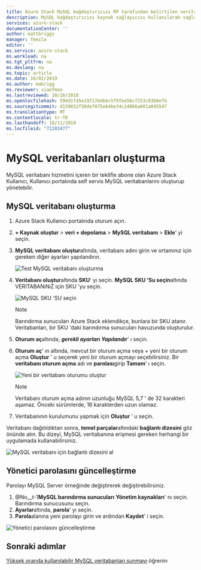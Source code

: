 ```yaml
---
title: Azure Stack MySQL bağdaştırıcısı RP tarafından belirtilen veritabanlarını kullanma | Microsoft Docs
description: MySQL bağdaştırıcısı kaynak sağlayıcısı kullanılarak sağlanan MySQL veritabanları oluşturma ve yönetme
services: azure-stack
documentationCenter: ''
author: mattbriggs
manager: femila
editor: ''
ms.service: azure-stack
ms.workload: na
ms.tgt_pltfrm: na
ms.devlang: na
ms.topic: article
ms.date: 10/02/2019
ms.author: mabrigg
ms.reviewer: xiaofmao
ms.lastreviewed: 10/16/2018
ms.openlocfilehash: 594d1f45e19717bdbbc5f9fee56cf253c03b6efb
ms.sourcegitcommit: d159652f50de7875eb4be34c14866a601a045547
ms.translationtype: MT
ms.contentlocale: tr-TR
ms.lasthandoff: 10/11/2019
ms.locfileid: "72283477"
---
```

# <a name="create-mysql-databases"></a>MySQL veritabanları oluşturma
MySQL veritabanı hizmetini içeren bir teklifle abone olan Azure Stack Kullanıcı, Kullanıcı portalında self servis MySQL veritabanlarını oluşturup yönetebilir.

## <a name="create-a-mysql-database"></a>MySQL veritabanı oluşturma

1. Azure Stack Kullanıcı portalında oturum açın.
2. **+ Kaynak oluştur** > **veri + depolama** > **MySQL veritabanı** > **Ekle**' yi seçin.
3. **MySQL veritabanı oluştur**altında, veritabanı adını girin ve ortamınız için gereken diğer ayarları yapılandırın.

    ![Test MySQL veritabanı oluşturma](./media/azure-stack-mysql-rp-deploy/mysql-create-db.png)

4. **Veritabanı oluştur**altında **SKU**' yı seçin. **MySQL SKU 'Su seçin**altında VERITABANıNıZ için SKU 'yu seçin.

    ![MySQL SKU 'SU seçin](./media/azure-stack-mysql-rp-deploy/mysql-select-sku.png)

    >[!Note]
    >Barındırma sunucuları Azure Stack eklendikçe, bunlara bir SKU atanır. Veritabanları, bir SKU 'daki barındırma sunucuları havuzunda oluşturulur.

5. **Oturum aç**altında, ***gerekli ayarları Yapılandır***' ı seçin.
6. **Oturum aç**' ın altında, mevcut bir oturum açma veya + yeni bir oturum açma **Oluştur** ' u seçerek yeni bir oturum açmayı seçebilirsiniz.  Bir **veritabanı oturum açma** adı ve **parolası**girip **Tamam**' ı seçin.

    ![Yeni bir veritabanı oturumu oluştur](./media/azure-stack-mysql-rp-deploy/create-new-login.png)

    >[!NOTE]
    >Veritabanı oturum açma adının uzunluğu MySQL 5,7 ' de 32 karakteri aşamaz. Önceki sürümlerde, 16 karakterden uzun olamaz.

7. Veritabanının kurulumunu yapmak için **Oluştur** ' u seçin.

Veritabanı dağıtıldıktan sonra, **temel parçalar**altındaki **bağlantı dizesini** göz önünde atın. Bu dizeyi, MySQL veritabanına erişmesi gereken herhangi bir uygulamada kullanabilirsiniz.

![MySQL veritabanı için bağlantı dizesini al](./media/azure-stack-mysql-rp-deploy/mysql-db-created.png)

## <a name="update-the-administrative-password"></a>Yönetici parolasını güncelleştirme

Parolayı MySQL Server örneğinde değiştirerek değiştirebilirsiniz.

1. @No__t-1**MySQL barındırma sunucuları** **Yönetim kaynakları**' nı seçin. Barındırma sunucusunu seçin.
2. **Ayarlar**altında, **parola**' yı seçin.
3. **Parola**alanına yeni parolayı girin ve ardından **Kaydet**' i seçin.

![Yönetici parolasını güncelleştirme](./media/azure-stack-mysql-rp-deploy/mysql-update-password.png)

## <a name="next-steps"></a>Sonraki adımlar

[Yüksek oranda kullanılabilir MySQL veritabanları sunmayı](azure-stack-tutorial-mysql.md) öğrenin
